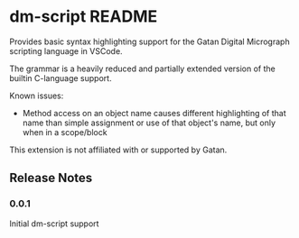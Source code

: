 # dm-script README

Provides basic syntax highlighting support for the
Gatan Digital Micrograph scripting language in VSCode.

The grammar is a heavily reduced and partially extended
version of the builtin C-language support.

Known issues:

- Method access on an object name causes different highlighting
  of that name than simple assignment or use of that object's name,
  but only when in a scope/block

This extension is not affiliated with or supported by Gatan.

## Release Notes

### 0.0.1

Initial dm-script support
